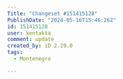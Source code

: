 ```yaml
---
Title: "Changeset #151415128"
PublishDate: "2024-05-16T15:46:26Z"
id: 151415128
user: kentakta
comment: update
created_by: iD 2.29.0
tags:
  - Montenegro

---
```

